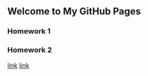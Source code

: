 ## Welcome to My GitHub Pages



### Homework 1
### Homework 2

[link](https://moodle.boun.edu.tr/login/)
[link](PROJECT.pdf)



